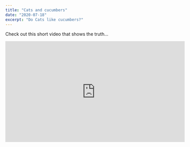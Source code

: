 ```yaml
---
title: "Cats and cucumbers"
date: "2020-07-18"
excerpt: "Do Cats like cucumbers?"
---
```


Check out this short video that shows the truth...

<iframe width="560" height="315" src="https://www.youtube.com/embed/agi4geKb8v8" frameborder="0" allowfullscreen></iframe>